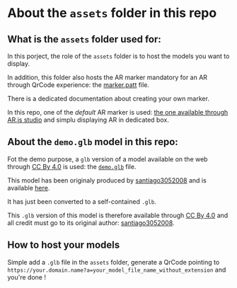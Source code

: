 # About the `assets` folder in this repo

## What is the `assets` folder used for:

In this porject, the role of the `assets` folder is to host the models you want to display.

In addition, this folder also hosts the AR marker mandatory for an AR through QrCode experience: the  [marker.patt](./marker.patt) file.

There is a dedicated documentation about creating your own marker.

In this repo, one of the *default* AR marker is used: [the one available through AR.js studio](https://ar-js-org.github.io/studio/assets/default-marker.png) and simplu displaying AR in dedicated box.

## About the `demo.glb` model in this repo:

Fot the demo purpose, a `glb` version of a model available on the web through [CC By 4.0](https://creativecommons.org/licenses/by/4.0/) is used: the [`demo.glb`](./demo.glb) file.

This model has been originaly produced by [santiago3052008](https://sketchfab.com/santiago3052008) and is available [here](https://sketchfab.com/3d-models/bowser-fa17f94ae350416f86c35db7c0e129c3).

It has just been converted to a self-contained `.glb`. 

This `.glb` version of this model is therefore available through [CC By 4.0](https://creativecommons.org/licenses/by/4.0/) and all credit must go to its original author: [santiago3052008](https://sketchfab.com/santiago3052008).

## How to host your models

Simple add a `.glb` file in the `assets` folder, generate a QrCode pointing to `https://your.domain.name?a=your_model_file_name_without_extension` and you're done !
